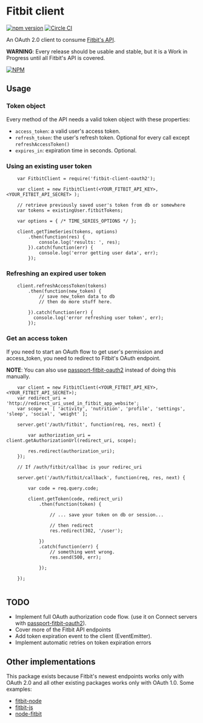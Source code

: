 # Fitbit client

[![npm version](https://badge.fury.io/js/fitbit-client-oauth2.svg)](http://badge.fury.io/js/fitbit-client-oauth2)
[![Circle CI](https://circleci.com/gh/thegameofcode/fitbit-client-oauth2.svg?style=svg)](https://circleci.com/gh/thegameofcode/fitbit-client-oauth2)

An OAuth 2.0 client to consume [Fitbit's API](http://www.fitbit.com/). 

**WARNING**: Every release should be usable and stable, but it is a Work in Progress until all Fitbit's API is covered. 

[![NPM](https://nodei.co/npm/fitbit-client-oauth2.png?downloads=true)](https://nodei.co/npm/fitbit-client-oauth2/)


## Usage

### Token object

Every method of the API needs a valid token object with these properties:

 * `access_token`: a valid user's access token.
 * `refresh_token`: the user's refresh token. Optional for every call except `refreshAccessToken()`
 * `expires_in`: expiration time in seconds. Optional.

### Using an existing user token

```
    var FitbitClient = require('fitbit-client-oauth2');
    
    var client = new FitbitClient(<YOUR_FITBIT_API_KEY>, <YOUR_FITBIT_API_SECRET> );
    
    // retrieve previously saved user's token from db or somewhere
    var tokens = existingUser.fitbitTokens;
    
    var options = { /* TIME_SERIES_OPTIONS */ };
    
    client.getTimeSeries(tokens, options)
        .then(function(res) {
            console.log('results: ', res);
        }).catch(function(err) {
            console.log('error getting user data', err);
        });

```

### Refreshing an expired user token

```
    client.refreshAccessToken(tokens)
        .then(function(new_token) {
            // save new_token data to db
            // then do more stuff here.
        
        }).catch(function(err) {
          console.log('error refreshing user token', err);
        });

```

### Get an access token

 If you need to start an OAuth flow to get user's permission and access_token, you need to redirect to Fitbit's OAuth endpoint.

 **NOTE**: You can also use [passport-fitbit-oauth2](https://github.com/thegameofcode/passport-fitbit-oauth2) instead of doing this manually.
 
``` 
    var client = new FitbitClient(<YOUR_FITBIT_API_KEY>, <YOUR_FITBIT_API_SECRET>);
    var redirect_uri = 'http://redirect_uri_used_in_fitbit_app_website';
    var scope =  [ 'activity', 'nutrition', 'profile', 'settings', 'sleep', 'social', 'weight' ];
    
    server.get('/auth/fitbit', function(req, res, next) {
    
        var authorization_uri = client.getAuthorizationUrl(redirect_uri, scope);
        
        res.redirect(authorization_uri);
    });
    
    // If /auth/fitbit/callbac is your redirec_uri
    
    server.get('/auth/fitbit/callback', function(req, res, next) {
    
        var code = req.query.code;
        
        client.getToken(code, redirect_uri)
            .then(function(token) {

                // ... save your token on db or session... 
                
                // then redirect
                res.redirect(302, '/user');

            })
            .catch(function(err) {
                // something went wrong.
                res.send(500, err);
            
            });
    
    });
    
```


## TODO

 * Implement full OAuth authorization code flow. (use it on Connect servers with [passport-fitbit-oauth2](https://github.com/thegameofcode/passport-fitbit-oauth2)).
 * Cover more of the Fitbit API endpoints
 * Add token expiration event to the client (EventEmitter).
 * Implement automatic retries on token expiration errors

## Other implementations

This package exists because Fitbit's newest endpoints works only with OAuth 2.0 and all other existing packages works only with OAuth 1.0. Some examples:

- [fitbit-node](https://github.com/lukasolson/fitbit-node)
- [fitbit-js](https://github.com/smurthas/fitbit-js)
- [node-fitbit](https://github.com/p-m-p/node-fitbit)

